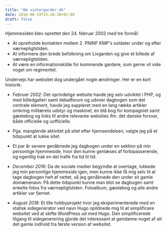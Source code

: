 ```yaml
---
title: "Om vintergarder.dk"
date: 2018-08-19T15:26:38+02:00
draft: false
---
```


Hjemmesiden blev oprettet den 24. februar 2002 med tre formål:

- At opretholde kontakten mellem 2. PNINF KMP's soldater under og efter værnepligtstiden.
- At informere den brede befolkning om Livgarden og give et billede af værnepligtstiden.
- At være en informationskilde for kommende gardere, som gerne vil vide noget om regimentet.

Undervejs har websitet dog undergået nogle ændringer. Her er en kort historik:

- _Februar 2002_: Det oprindelige website havde jeg selv udviklet i PHP, og med billedgalleri samt debatforum og udover dagbogen som det centrale element, havde jeg suppleret med en lang række artikler omkring militærets udstyr og maskinel, en blå bog for kompagniet samt gæstebog og links til andre relevante websites ifm. det danske forsvar, både officielle og uofficielle.

- Pga. manglende aktivitet på sitet efter hjemsendelsen, valgte jeg på et tidspunkt at lukke sitet.

- Et par år senere genåbnede jeg dagbogen under en sektion på min personlige hjemmeside, hvor den kunne genlæses af forbipasserende, og egentlig trak en del trafik fra tid til tid.

- _December 2016_: Da de sociale medier begyndte at overtage, lukkede jeg min personlige hjemmeside igen, men kunne ikke få mig selv til at tage dagbogen helt af nettet, så jeg genåbnede den under sit gamle domænenavn. På dette tidspunkt kunne man blot se dagbogen samt enkelte fotos fra værnepligtstiden. Fotoalbum, gæstebog og alle andre artikler var fjernet.

- _August 2018_: Et lille hobbyprojekt hvor jeg eksperimenterede med en statisk sidegenerator ved navn Hugo opildnede mig til at simplificere websitet ved at skifte WordPress ud med Hugo. Den simplificerede tilgang til sidegenerering gjorde det interessant at gendanne noget af alt det gamle indhold fra første version af websitet.
